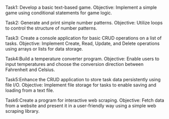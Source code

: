 Task1:
Develop a basic text-based game.
Objective: Implement a simple game using
conditional statements for game logic.

Task2:
Generate and print
simple number patterns.
Objective: Utilize loops to control the
structure of number patterns.

Task3:
Create a console application for basic CRUD operations on a list
of tasks.
Objective: Implement Create, Read, Update, and
Delete operations using arrays or lists for data
storage.

Task4:Build a temperature
converter program.
Objective: Enable users to input temperatures
and choose the conversion direction between
Fahrenheit and Celsius.

Task5:Enhance the CRUD application to store task data persistently
using file I/O.
Objective: Implement file storage for tasks
to enable saving and loading from a text file.

Task6:Create a program for
interactive web scraping.
Objective: Fetch data from a website and
present it in a user-friendly way using a
simple web scraping library.
